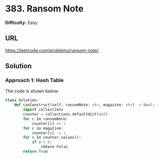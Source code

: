 # 383. Ransom Note

**Difficulty:** Easy

## URL

https://leetcode.com/problems/ransom-note/

## Solution

### Approach 1: Hash Table

The code is shown below:

```python
class Solution:
    def canConstruct(self, ransomNote: str, magazine: str) -> bool:
        import collections
        counter = collections.defaultdict(int)
        for c in ransomNote:
            counter[c] += 1
        for c in magazine:
            counter[c] -= 1
        for v in counter.values():
            if v > 0:
                return False
        return True
```
